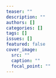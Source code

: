 ```yaml
---
teaser: ""
description: ""
authors: []
categories: []
tags: []
issues: []
featured: false
cover_image:
  src: ""
  caption: ""
  focal_point: ""
---
```

